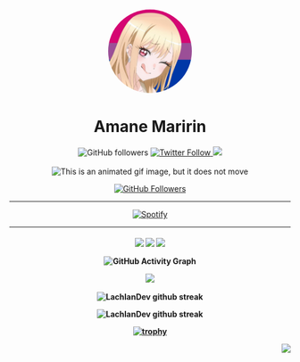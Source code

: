 <a href="">
    <h3 align="center">
        <img src="photos/tumblr_f2d1ad34ced4e7b10f8264ba5f898364_97990534_640.jpg" width="150" height = "150" style="border-radius: 150%;"><br>
    </h3>
</a>
<div align="center">

# Amane Maririn

<div align="center">
    <a href"https://github.com/maririn312?tab=followers">
        <img alt="GitHub followers" 
             src="https://img.shields.io/github/followers/maririn312?colorA=1e1e28&colorB=c9cbff&logo=Github&style=for-the-badge" />
    </a>
    <a href="https://twitter.com/Aquadota">
        <img alt="Twitter Follow" 
             src="https://img.shields.io/twitter/follow/Aquadota?colorB=c6aae8&colorA=1e1e28&label=Follow&logo=twitter&logoColor=white&style=for-the-badge">
    </a>
    
<img src="https://readme-typing-svg.herokuapp.com?color=%237759B5&center=true&vCenter=true&lines=💞👠⚜️あら%2C+雷が怖いのですか?;この世で唯一無二の高貴なる者であり,;最も恐ろしい雷霆の化身が、;あなたのそばにいるというのに。;💞👠⚜️;">
    
</div><br>

<img src="./photos/wedding-day-wedding.gif" height="600" width="600"  alt="This is an animated gif image, but it does not move"/>

[![GitHub Followers](https://img.shields.io/github/followers/maririn312?label=follower%20github&style=flat-square)](https://github.com/amane312)

-------------------

[![Spotify](https://now-playing-ten-rho.vercel.app/api/spotify-playing)](https://open.spotify.com/user/hv8of99fkkufnr5m5xxdrpto6)

-------------------

<h4 align="center">
<img src="https://readme-components.vercel.app/api?component=logo&logo=vim&text=false&animation=spin&fill=black&textfill=bface6&">
<img src="https://readme-components.vercel.app/api?component=logo&logo=neovim&text=false&animation=spin&fill=black&textfill=bface6&">
<img src="https://readme-components.vercel.app/api?component=logo&logo=linux&text=false&animation=spin&fill=black&textfill=bface6&">


![GitHub Activity Graph](https://activity-graph.herokuapp.com/graph?username=maririn312&bg_color=dracula&color=b346c4&line=b346c4&point=ffffff&area=true&hide_border=true)  </p>

<img id="fatalperfil" src="https://github-stats-alpha.vercel.app/api/?username=maririn312&cc=141321&tc=FF1493&ic=9c6bff&bc=ffffff"/>

![LachlanDev github streak](https://github-readme-streak-stats.herokuapp.com/?user=maririn312&theme=radical&include_all_commits=true&count_private=true)

![LachlanDev github streak](https://github-readme-stats.vercel.app/api/top-langs/?username=maririn312&layout=compact&theme=radical&bg_color=0d1117)

[![trophy](https://github-profile-trophy.vercel.app/?username=maririn312&theme=radical&margin-w=2&margin-h=2&column=4)](https://github.com/ryo-ma/github-profile-trophy)
</p>

<img src="https://view.moezx.cc/images/2021/02/25/7217294a8cb992d37eceeb8f5a01d100.gif" height="60" align="right"/>

<div>
